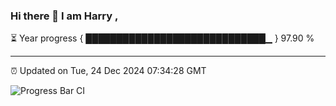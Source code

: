 ### Hi there 👋 I am Harry , 

⏳ Year progress { █████████████████████████████▁ } 97.90 %

---

⏰ Updated on Tue, 24 Dec 2024 07:34:28 GMT

![Progress Bar CI](https://github.com/duykhang68/duykhang68/workflows/Progress%20Bar%20CI/badge.svg)
